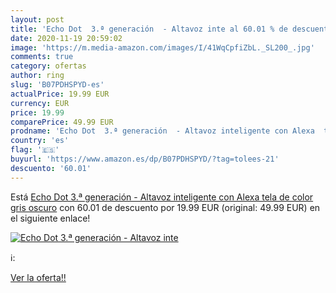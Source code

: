 ```yaml
---
layout: post
title: 'Echo Dot  3.ª generación  - Altavoz inte al 60.01 % de descuento'
date: 2020-11-19 20:59:02
image: 'https://m.media-amazon.com/images/I/41WqCpfiZbL._SL200_.jpg'
comments: true
category: ofertas
author: ring
slug: 'B07PDHSPYD-es'
actualPrice: 19.99 EUR
currency: EUR
price: 19.99
comparePrice: 49.99 EUR
prodname: 'Echo Dot  3.ª generación  - Altavoz inteligente con Alexa  tela de color gris oscuro'
country: 'es'
flag: '🇪🇸'
buyurl: 'https://www.amazon.es/dp/B07PDHSPYD/?tag=tolees-21'
descuento: '60.01'
---
```


Está [Echo Dot  3.ª generación  - Altavoz inteligente con Alexa  tela de color gris oscuro](https://www.amazon.es/dp/B07PDHSPYD/?tag=tolees-21) con 60.01 de descuento por 19.99 EUR (original: 49.99 EUR) en el siguiente enlace!

[![Echo Dot  3.ª generación  - Altavoz inte](https://m.media-amazon.com/images/I/41WqCpfiZbL._SL200_.jpg)](https://www.amazon.es/dp/B07PDHSPYD/?tag=tolees-21)

ℹ️:


[Ver la oferta!!](https://www.amazon.es/dp/B07PDHSPYD/?tag=tolees-21)
